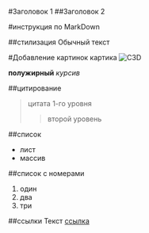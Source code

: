 #Заголовок 1
##Заголовок 2

#инструкция по MarkDown

##стилизация
Обычный текст

#Добавление картинок
картика ![C3D](c3d.png)

**полужирный**
*курсив*

##цитирование
>цитата 1-го уровня
>> второй уровень

##список
* лист
* массив

##список с номерами
1. один
2. два
3. три

##ссылки
Текст [ссылка](https://www.2ch.hk)